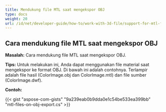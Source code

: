 ```yaml
---
title: Mendukung file MTL saat mengekspor OBJ
type: docs
weight: 20
url: /id/net/developer-guide/how-to/work-with-3d-file/support-for-mtl-files-on-obj-export/
---
```


## **Cara mendukung file MTL saat mengekspor OBJ**

**Masalah:** Cara mendukung file MTL saat mengekspor OBJ.

**Tips:** Untuk melakukan ini, Anda dapat menggunakan file material saat mengekspor ke format OBJ. Di bawah ini adalah contohnya. Terlampir adalah file hasil (ColorImage.obj dan ColorImage.mtl) dan file sumber (ColorImage.dwf).

**Contoh:**

{{< gist "aspose-com-gists" "9a239eab0b9dda0e1c54be533ea399bb" "mtl-files-on-obj-export.cs" >}}
